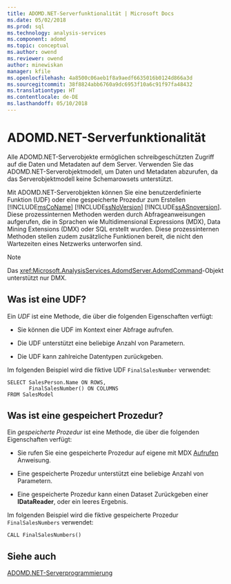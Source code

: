 ```yaml
---
title: ADOMD.NET-Serverfunktionalität | Microsoft Docs
ms.date: 05/02/2018
ms.prod: sql
ms.technology: analysis-services
ms.component: adomd
ms.topic: conceptual
ms.author: owend
ms.reviewer: owend
author: minewiskan
manager: kfile
ms.openlocfilehash: 4a8500c06aeb1f8a9aedf6635016b0124d866a3d
ms.sourcegitcommit: 38f8824abb6760a9dc6953f10a6c91f97fa48432
ms.translationtype: HT
ms.contentlocale: de-DE
ms.lasthandoff: 05/10/2018
---
```

# <a name="adomdnet-server-functionality"></a>ADOMD.NET-Serverfunktionalität
  Alle ADOMD.NET-Serverobjekte ermöglichen schreibgeschützten Zugriff auf die Daten und Metadaten auf dem Server. Verwenden Sie das ADOMD.NET-Serverobjektmodell, um Daten und Metadaten abzurufen, da das Serverobjektmodell keine Schemarowsets unterstützt.  
  
 Mit ADOMD.NET-Serverobjekten können Sie eine benutzerdefinierte Funktion (UDF) oder eine gespeicherte Prozedur zum Erstellen [!INCLUDE[msCoName](../../includes/msconame-md.md)] [!INCLUDE[ssNoVersion](../../includes/ssnoversion-md.md)] [!INCLUDE[ssASnoversion](../../includes/ssasnoversion-md.md)]. Diese prozessinternen Methoden werden durch Abfrageanweisungen aufgerufen, die in Sprachen wie Multidimensional Expressions (MDX), Data Mining Extensions (DMX) oder SQL erstellt wurden. Diese prozessinternen Methoden stellen zudem zusätzliche Funktionen bereit, die nicht den Wartezeiten eines Netzwerks unterworfen sind.  
  
> [!NOTE]  
>  Das <xref:Microsoft.AnalysisServices.AdomdServer.AdomdCommand>-Objekt unterstützt nur DMX.  
  
## <a name="what-is-a-udf"></a>Was ist eine UDF?  
 Ein *UDF* ist eine Methode, die über die folgenden Eigenschaften verfügt:  
  
-   Sie können die UDF im Kontext einer Abfrage aufrufen.  
  
-   Die UDF unterstützt eine beliebige Anzahl von Parametern.  
  
-   Die UDF kann zahlreiche Datentypen zurückgeben.  
  
 Im folgenden Beispiel wird die fiktive UDF `FinalSalesNumber` verwendet:  
  
```  
SELECT SalesPerson.Name ON ROWS,  
       FinalSalesNumber() ON COLUMNS  
FROM SalesModel  
```  
  
## <a name="what-is-a-stored-procedure"></a>Was ist eine gespeichert Prozedur?  
 Ein *gespeicherte Prozedur* ist eine Methode, die über die folgenden Eigenschaften verfügt:  
  
-   Sie rufen Sie eine gespeicherte Prozedur auf eigene mit MDX [Aufrufen](../../mdx/mdx-data-manipulation-call.md) Anweisung.  
  
-   Eine gespeicherte Prozedur unterstützt eine beliebige Anzahl von Parametern.  
  
-   Eine gespeicherte Prozedur kann einen Dataset Zurückgeben einer **IDataReader**, oder ein leeres Ergebnis.  
  
 Im folgenden Beispiel wird die fiktive gespeicherte Prozedur `FinalSalesNumbers` verwendet:  
  
```  
CALL FinalSalesNumbers()  
```  
  
## <a name="see-also"></a>Siehe auch  
 [ADOMD.NET-Serverprogrammierung](../../analysis-services/multidimensional-models-adomd-net-server/adomd-net-server-programming.md)  
  
  
